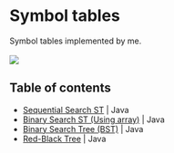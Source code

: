 # Symbol tables
Symbol tables implemented by me.<br><br>
![](https://img.shields.io/badge/Code-Java-informational?style=flat-square&logo=Java&logoColor=white&color=5194f0)

## Table of contents
- [Sequential Search ST](https://github.com/xairaven/Algorithms-Data-Structures/blob/main/Data%20structures/Symbol-Tables-Java/src/com/structures/SequentialSearchST.java) | Java
- [Binary Search ST (Using array)](https://github.com/xairaven/Algorithms-Data-Structures/blob/main/Data%20structures/Symbol-Tables-Java/src/com/structures/BinarySearchST.java) | Java
- [Binary Search Tree (BST)](https://github.com/xairaven/Algorithms-Data-Structures/blob/main/Data%20structures/Symbol-Tables-Java/src/com/structures/BinarySearchTree.java) | Java
- [Red-Black Tree](https://github.com/xairaven/Algorithms-Data-Structures/blob/main/Data%20structures/Symbol-Tables-Java/src/com/structures/RedBlackBST.java) | Java

